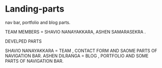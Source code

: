 # Landing-parts
nav bar, portfolio and blog parts.


TEAM MEMBERS = SHAVIO NANAYAKKARA,
               ASHEN SAMARASEKRA .
               
 DEVELPED PARTS 
 
 SHAVIO NANAYAKKARA = TEAM , CONTACT FORM AND SAOME PARTS OF NAVIGATION BAR.
 ASHEN DILRANGA     = BLOG , PORTFOLIO AND SOME PARTS OF NAVIGATION BAR.
